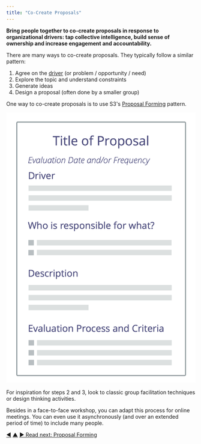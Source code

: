 ```yaml
---
title: "Co-Create Proposals"
---
```



**Bring people together to co-create proposals in response to organizational drivers: tap collective intelligence, build sense of ownership and increase engagement and accountability.**

There are many ways to co-create proposals. They typically follow a similar pattern:

1. Agree on the <a href="#" class="tooltip" title="Organizational Driver: A driver is a person’s or a group&#x27;s motive for responding to a specific situation. A driver is considered an **organizational driver** if responding to it would help the organization generate value, eliminate waste or avoid unintended consequences.">driver</a> (or problem / opportunity / need)
2. Explore the topic and understand constraints
3. Generate ideas
4. Design a proposal (often done by a smaller group)

One way to co-create proposals is to use S3's [Proposal Forming](proposal-forming.html) pattern.

![A template for proposals](img/templates/proposal-template.png)

For inspiration for steps 2 and 3, look to classic group facilitation techniques or design thinking activities.

Besides in a face-to-face workshop, you can adapt this process for online meetings. You can even use it asynchronously (and over an extended period of time) to include many people.


<div class="bottom-nav">
<a href="evaluate-and-evolve-agreements.html" title="Back to: Evaluate And Evolve Agreements">◀</a> <a href="sensemaking-and-decisionmaking.html" title="Up: Sensemaking and Decisionmaking">▲</a> <a href="proposal-forming.html" title="Read next: Proposal Forming">▶ Read next: Proposal Forming</a>
</div>


<script type="text/javascript">
Mousetrap.bind('g n', function() {
    window.location.href = 'proposal-forming.html';
    return false;
});
</script>

